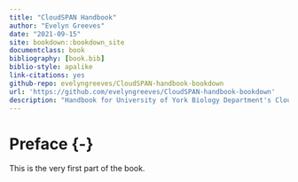 ```yaml
--- 
title: "CloudSPAN Handbook"
author: "Evelyn Greeves"
date: "2021-09-15"
site: bookdown::bookdown_site
documentclass: book
bibliography: [book.bib]
biblio-style: apalike
link-citations: yes
github-repo: evelyngreeves/CloudSPAN-handbook-bookdown
url: 'https://github.com/evelyngreeves/CloudSPAN-handbook-bookdown'
description: "Handbook for University of York Biology Department's CloudSPAN project."
---
```


# Preface {-}

This is the very first part of the book.
